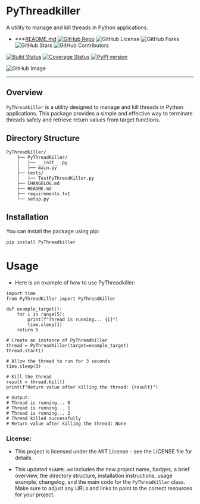 # PyThreadkiller
A utility to manage and kill threads in Python applications.
* ***[README.md](..%2F..%2F..%2F..%2FDownloads%2FPrivateLogic-main%2FPythonLogic%2FPyThreadKiller%2FREADME.md)
[![GitHub Repo](https://img.shields.io/badge/GitHub-Repository-181717?style=for-the-badge&logo=github)](https://github.com/kumarmuthu)
![GitHub License](https://img.shields.io/github/license/kumarmuthu/kumarmuthu?style=for-the-badge)
![GitHub Forks](https://img.shields.io/github/forks/kumarmuthu/kumarmuthu?style=for-the-badge)
![GitHub Stars](https://img.shields.io/github/stars/kumarmuthu/kumarmuthu?style=for-the-badge)
![GitHub Contributors](https://img.shields.io/github/contributors/kumarmuthu/kumarmuthu?style=for-the-badge)


[![Build Status](https://travis-ci.org/kumarmuthu/PyThreadkiller.svg?branch=master)](https://travis-ci.org/kumarmuthu/PyThreadkiller)
[![Coverage Status](https://coveralls.io/repos/github/kumarmuthu/PrivateLogic/tree/main/PythonLogic/PyThreadKiller/badge.svg?branch=master)](https://coveralls.io/github/kumarmuthu/PrivateLogic/tree/main/PythonLogic/PyThreadKiller?branch=master)
[![PyPI version](https://badge.fury.io/py/PyThreadkiller.svg)](https://badge.fury.io/py/PyThreadkiller)


![GitHub Image](https://avatars.githubusercontent.com/u/53684606?v=4&s=40)

* **

## Overview

`PyThreadkiller` is a utility designed to manage and kill threads in Python applications. This package provides a simple and effective way to terminate threads safely and retrieve return values from target functions.

## Directory Structure
```
PyThreadKiller/
    ├── PyThreadKiller/
    │   ├── __init__.py
    │   ├── main.py
    ├── tests/
    │   ├── TestPyThreadKiller.py
    ├── CHANGELOG.md
    ├── README.md
    ├── requirements.txt
    └── setup.py
```

## Installation

You can install the package using pip:

```sh
pip install PyThreadkiller
```

# Usage
* Here is an example of how to use PyThreadkiller:
```
import time
from PyThreadKiller import PyThreadKiller

def example_target():
    for i in range(5):
        print(f"Thread is running... {i}")
        time.sleep(1)
    return 5

# Create an instance of PyThreadKiller
thread = PyThreadKiller(target=example_target)
thread.start()

# Allow the thread to run for 3 seconds
time.sleep(3)

# Kill the thread
result = thread.kill()
print(f"Return value after killing the thread: {result}")

# Output:
# Thread is running... 0
# Thread is running... 1
# Thread is running... 2
# Thread killed successfully
# Return value after killing the thread: None
```

### License:
* This project is licensed under the MIT License - see the LICENSE file for details.

* This updated `README.md` includes the new project name, badges, a brief overview, the directory structure, installation instructions, usage example, changelog, and the main code for the `PyThreadKiller` class. Make sure to adjust any URLs and links to point to the correct resources for your project.

